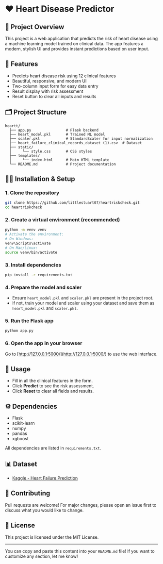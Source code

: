 # ❤️ Heart Disease Predictor

## 📌 Project Overview
This project is a web application that predicts the risk of heart disease using a machine learning model trained on clinical data. The app features a modern, stylish UI and provides instant predictions based on user input.

## 🚀 Features
- Predicts heart disease risk using 12 clinical features
- Beautiful, responsive, and modern UI
- Two-column input form for easy data entry
- Result display with risk assessment
- Reset button to clear all inputs and results

## 🗂️ Project Structure
```
heartt/
  ├── app.py                # Flask backend
  ├── heart_model.pkl       # Trained ML model
  ├── scaler.pkl            # StandardScaler for input normalization
  ├── heart_failure_clinical_records_dataset (1).csv  # Dataset
  ├── static/
  │     └── style.css       # CSS styles
  ├── templates/
  │     └── index.html      # Main HTML template
  └── README.md             # Project documentation
```

## 🧑‍💻 Installation & Setup

### 1. Clone the repository
```bash
git clone https://github.com/littlestuart07/heartriskcheck.git
cd heartriskcheck
```

### 2. Create a virtual environment (recommended)
```bash
python -m venv venv
# Activate the environment:
# On Windows:
venv\Scripts\activate
# On Mac/Linux:
source venv/bin/activate
```

### 3. Install dependencies
```bash
pip install -r requirements.txt
```

### 4. Prepare the model and scaler
- Ensure `heart_model.pkl` and `scaler.pkl` are present in the project root.
- If not, train your model and scaler using your dataset and save them as `heart_model.pkl` and `scaler.pkl`.

### 5. Run the Flask app
```bash
python app.py
```

### 6. Open the app in your browser
Go to [http://127.0.0.1:5000/](http://127.0.0.1:5000/) to use the web interface.

## 📝 Usage
- Fill in all the clinical features in the form.
- Click **Predict** to see the risk assessment.
- Click **Reset** to clear all fields and results.

## ⚙️ Dependencies
- Flask
- scikit-learn
- numpy
- pandas
- xgboost

All dependencies are listed in `requirements.txt`.

## 📊 Dataset
- [Kaggle - Heart Failure Prediction](https://www.kaggle.com/datasets/fedesoriano/heart-failure-prediction)

## 🤝 Contributing
Pull requests are welcome! For major changes, please open an issue first to discuss what you would like to change.

## 📄 License
This project is licensed under the MIT License.

---

You can copy and paste this content into your `README.md` file! If you want to customize any section, let me know! 
